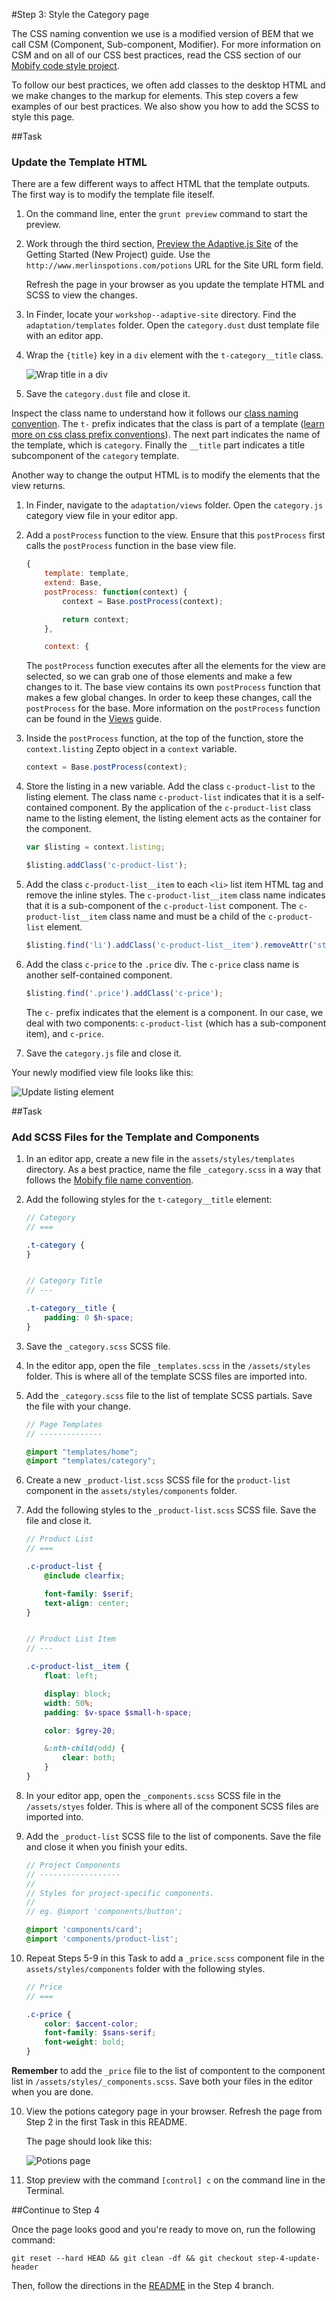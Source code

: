 #Step 3: Style the Category page

The CSS naming convention we use is a modified version of BEM that we call CSM (Component, Sub-component, Modifier). For more information on CSM and on all of our CSS best practices, read the CSS section of our [Mobify code style project](https://github.com/mobify/mobify-code-style/tree/master/css).


To follow our best practices, we often add classes to the desktop HTML and we make changes to the markup for elements. This step covers a few examples of our best practices. We also show you how to add the SCSS to style this page.

##Task

### Update the Template HTML

There are a few different ways to affect HTML that the template outputs. The first way is to modify the template file iteself.

1. On the command line, enter the `grunt preview` command to start the preview.
2. Work through the third section, [Preview the Adaptive.js Site](https://cloud.mobify.com/docs/adaptivejs/getting-started/new-project/#/start-adaptivejs-server) of the Getting Started (New Project) guide. Use the `http://www.merlinspotions.com/potions` URL for the Site URL form field.

    Refresh the page in your browser as you update the template HTML and SCSS to view the changes.

3. In Finder, locate your `workshop--adaptive-site` directory. Find the `adaptation/templates` folder. Open the `category.dust` dust template file with an editor app.
4. Wrap the `{title}` key in a `div` element with the `t-category__title` class.

    ![Wrap title in a div](https://s3.amazonaws.com/uploads.hipchat.com/15359/64553/AoTbBtkdqrBznRL/Screen%20Shot%202015-01-16%20at%201.25.40%20PM.png)

5. Save the `category.dust` file and close it.

Inspect the class name to understand how it follows our [class naming convention](https://github.com/mobify/mobify-code-style/tree/master/css/class-naming-conventions#class-naming-conventions). The `t-` prefix indicates that the class is part of a template ([learn more on css class prefix conventions](https://github.com/mobify/mobify-code-style/tree/master/css/class-naming-conventions#class-prefix-conventions)).
The next part indicates the name of the template, which is `category`.
Finally the  `__title` part indicates a title subcomponent of the `category` template.

Another way to change the output HTML is to modify the elements that the view returns.

1. In Finder, navigate to the `adaptation/views` folder. Open the `category.js` category view file in your editor app.
2. Add a `postProcess` function to the view. Ensure that this `postProcess` first calls the `postProcess` function in the base view file.

    ```javascript
    {
        template: template,
        extend: Base, 
        postProcess: function(context) {
            context = Base.postProcess(context);

            return context;
        },

        context: {
    ```

    The `postProcess` function executes after all the elements for the view are selected, so we can grab one of those elements and make a few changes to it. The base view contains its own `postProcess` function that makes a few global changes. In order to keep these changes, call the `postProcess` for the base. More information on the `postProcess` function can be found in the [Views](https://cloud.mobify.com/docs/adaptivejs/adapting/views/#/postprocess/) guide.

3. Inside the `postProcess` function, at the top of the function, store the `context.listing` Zepto object in a `context` variable.

    ```javascript
    context = Base.postProcess(context);
    ```

4. Store the listing in a new variable. Add the class `c-product-list` to the listing element. The class name `c-product-list` indicates that it is a self-contained component. By the application of the `c-product-list` class name to the listing element, the listing element acts as the container for the component.

    ```javascript
    var $listing = context.listing;
    
    $listing.addClass('c-product-list');
    ```

5. Add the class `c-product-list__item` to each `<li>` list item HTML tag and remove the inline styles. The `c-product-list__item` class name indicates that it is a sub-component of the `c-product-list` component. The `c-product-list__item` class name and must be a child of the `c-product-list` element.

    ```javascript
    $listing.find('li').addClass('c-product-list__item').removeAttr('style');
    ```

6. Add the class `c-price` to the `.price` div. The `c-price` class name is another self-contained component.

    ```javascript
    $listing.find('.price').addClass('c-price');
    ```

    The `c-` prefix indicates that the element is a component. In our case, we deal with two components: `c-product-list` (which has a sub-component item), and `c-price`.
    
7. Save the `category.js` file and close it.

Your newly modified view file looks like this:

![Update listing element](https://s3.amazonaws.com/uploads.hipchat.com/15359/64553/zcWcEqnWvtO36hx/Screen%20Shot%202015-02-06%20at%202.21.32%20PM.png)

##Task

### Add SCSS Files for the Template and Components

1. In an editor app, create a new file in the `assets/styles/templates` directory. As a best practice, name the file `_category.scss` in a way that follows the [Mobify file name convention](https://github.com/mobify/mobify-code-style/tree/master/css/sass-best-practices#filename-naming-convention).
2. Add the following styles for the `t-category__title` element:

    ```scss
    // Category
    // ===

    .t-category {
    }


    // Category Title
    // ---

    .t-category__title {
        padding: 0 $h-space;
    }
    ```

3. Save the `_category.scss` SCSS file.

3. In the editor app, open the file `_templates.scss` in the `/assets/styles` folder. This is where all of the template SCSS files are imported into.
4. Add the `_category.scss` file to the list of template SCSS partials. Save the file with your change.

    ```scss
    // Page Templates
    // --------------

    @import "templates/home";
    @import "templates/category";
    ```

5. Create a new `_product-list.scss` SCSS file for the `product-list` component in the `assets/styles/components` folder.
6. Add the following styles to the `_product-list.scss` SCSS file. Save the file and close it.

    ```scss
    // Product List
    // ===

    .c-product-list {
        @include clearfix;

        font-family: $serif;
        text-align: center;
    }


    // Product List Item
    // ---

    .c-product-list__item {
        float: left;

        display: block;
        width: 50%;
        padding: $v-space $small-h-space;

        color: $grey-20;

        &:nth-child(odd) {
            clear: both;
        }
    }
    ```

7. In your editor app, open the `_components.scss` SCSS file in the `/assets/styes` folder. This is where all of the component SCSS files are imported into.
8. Add the `_product-list` SCSS file to the list of components. Save the file and close it when you finish your edits.

    ```scss
    // Project Components
    // ------------------
    //
    // Styles for project-specific components.
    //
    // eg. @import 'components/button';

    @import 'components/card';
    @import 'components/product-list';
    ```

9. Repeat Steps 5-9 in this Task to add a `_price.scss` component file in the `assets/styles/components` folder with the following styles.

    ```scss
    // Price
    // ===

    .c-price {
        color: $accent-color;
        font-family: $sans-serif;
        font-weight: bold;
    }
    ```
**Remember** to add the `_price` file to the list of compontent to the component list in `/assets/styles/_components.scss`. Save both your files in the editor when you are done.

10. View the potions category page in your browser. Refresh the page from Step 2 in the first Task in this README.

    The page should look like this:

    ![Potions page](https://s3.amazonaws.com/uploads.hipchat.com/15359/64553/sYtMKGfRqXkKOr4/Screen%20Shot%202015-01-16%20at%202.04.06%20PM.png)

11. Stop preview with the command `[control] c` on the command line in the Terminal.

##Continue to Step 4

Once the page looks good and you're ready to move on, run the following command:

```
git reset --hard HEAD && git clean -df && git checkout step-4-update-header
```

Then, follow the directions in the  [README](https://github.com/mobify/workshop--adaptivejs-site/blob/step-4-update-header/README.md) in the Step 4 branch.
